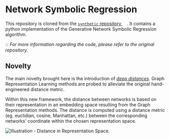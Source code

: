 <a class="anchor" id="top"></a>
# Network Symbolic Regression


This repository is cloned from the [`synthetic` repository <img src="https://github.com/fluidicon.png" height=14>](https://github.com/telmomenezes/synthetic). It contains a python implementation of the Generative Network Symbolic Regression algorithm.

💡 *For more information regarding the code, please refer to the original repository.*

## Novelty

The main novelty brought here is the introduction of [*deep distances*](./deep_distance.py). Graph Representation Learning methods are probed to alleviate the original hand-engineered distance metric.

Within this new framework, the distance between networks is based on their representation in an embedding space resulting from the Graph Representation methods. The distance is computed using a distance metric (eg. euclidian, cosine, Manhattan, etc.) between the corresponding networks' coordinate within the chosen representation space.

<picture>
  <source media="(prefers-color-scheme: light)" srcset="../illustrations/dist_illust_light.png">
  <source media="(prefers-color-scheme: dark)" srcset="../illustrations/dist_illust_dark.png">
  <img alt="Illustration - Distance in Representation Space.">
</picture>
